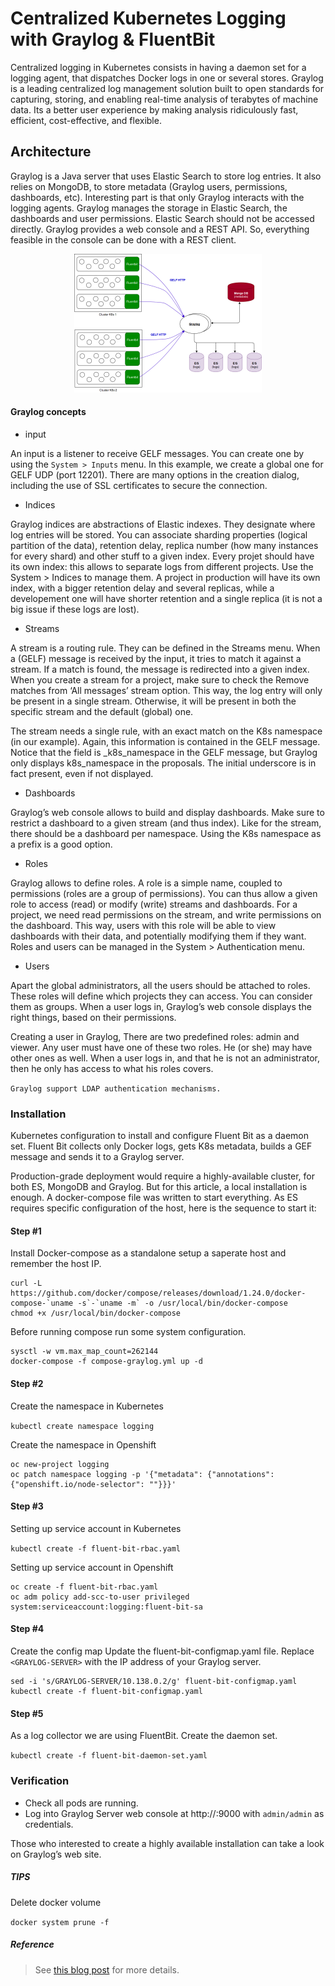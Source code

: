 # Centralized Kubernetes Logging with Graylog & FluentBit

Centralized logging in Kubernetes consists in having a daemon set for a logging agent, that dispatches Docker logs in one or several stores. Graylog is a leading centralized log management solution built to open standards for capturing, storing, and enabling real-time analysis of terabytes of machine data. Its a better user experience by making analysis ridiculously fast, efficient, cost-effective, and flexible. 

## Architecture

Graylog is a Java server that uses Elastic Search to store log entries. It also relies on MongoDB, to store metadata (Graylog users, permissions, dashboards, etc). Interesting part is that only Graylog interacts with the logging agents. Graylog manages the storage in Elastic Search, the dashboards and user permissions. Elastic Search should not be accessed directly. Graylog provides a web console and a REST API. So, everything feasible in the console can be done with a REST client.

<p align="center">
  <img src="https://github.com/prasenforu/openshift-origin-aws/blob/master/logging/graylog/graylog-arch.png">
</p>

#### Graylog concepts

- input

An input is a listener to receive GELF messages. You can create one by using the ```System > Inputs``` menu. In this example, we create a global one for GELF UDP (port 12201). There are many options in the creation dialog, including the use of SSL certificates to secure the connection.

- Indices

Graylog indices are abstractions of Elastic indexes. They designate where log entries will be stored. You can associate sharding properties (logical partition of the data), retention delay, replica number (how many instances for every shard) and other stuff to a given index. Every projet should have its own index: this allows to separate logs from different projects. Use the System > Indices to manage them. A project in production will have its own index, with a bigger retention delay and several replicas, while a developement one will have shorter retention and a single replica (it is not a big issue if these logs are lost).

- Streams

A stream is a routing rule. They can be defined in the Streams menu. When a (GELF) message is received by the input, it tries to match it against a stream. If a match is found, the message is redirected into a given index. When you create a stream for a project, make sure to check the Remove matches from ‘All messages’ stream option. This way, the log entry will only be present in a single stream. Otherwise, it will be present in both the specific stream and the default (global) one.

The stream needs a single rule, with an exact match on the K8s namespace (in our example).
Again, this information is contained in the GELF message. Notice that the field is _k8s_namespace in the GELF message, but Graylog only displays k8s_namespace in the proposals. The initial underscore is in fact present, even if not displayed.

- Dashboards

Graylog’s web console allows to build and display dashboards. Make sure to restrict a dashboard to a given stream (and thus index). Like for the stream, there should be a dashboard per namespace. Using the K8s namespace as a prefix is a good option.

- Roles

Graylog allows to define roles. A role is a simple name, coupled to permissions (roles are a group of permissions). You can thus allow a given role to access (read) or modify (write) streams and dashboards. For a project, we need read permissions on the stream, and write permissions on the dashboard. This way, users with this role will be able to view dashboards with their data, and potentially modifying them if they want. Roles and users can be managed in the System > Authentication menu.

- Users

Apart the global administrators, all the users should be attached to roles. These roles will define which projects they can access. You can consider them as groups. When a user logs in, Graylog’s web console displays the right things, based on their permissions.

Creating a user in Graylog, There are two predefined roles: admin and viewer.
Any user must have one of these two roles. He (or she) may have other ones as well. When a user logs in, and that he is not an administrator, then he only has access to what his roles covers.

```Graylog support LDAP authentication mechanisms.```


### Installation

Kubernetes configuration to install and configure Fluent Bit as a daemon set. Fluent Bit collects only Docker logs, gets K8s metadata, builds a GEF message and sends it to a Graylog server. 

Production-grade deployment would require a highly-available cluster, for both ES, MongoDB and Graylog. But for this article, a local installation is enough. A docker-compose file was written to start everything. As ES requires specific configuration of the host, here is the sequence to start it:

#### Step #1

Install Docker-compose as a standalone setup a saperate host and remember the host IP.

```
curl -L https://github.com/docker/compose/releases/download/1.24.0/docker-compose-`uname -s`-`uname -m` -o /usr/local/bin/docker-compose
chmod +x /usr/local/bin/docker-compose
```

Before running compose run some system configuration.

```
sysctl -w vm.max_map_count=262144
docker-compose -f compose-graylog.yml up -d
```

#### Step #2

Create the namespace in Kubernetes

```kubectl create namespace logging```

Create the namespace in Openshift

```
oc new-project logging
oc patch namespace logging -p '{"metadata": {"annotations": {"openshift.io/node-selector": ""}}}'
```

#### Step #3

Setting up service account in Kubernetes

```kubectl create -f fluent-bit-rbac.yaml```

Setting up service account in Openshift

```
oc create -f fluent-bit-rbac.yaml
oc adm policy add-scc-to-user privileged system:serviceaccount:logging:fluent-bit-sa
```

#### Step #4

Create the config map
Update the fluent-bit-configmap.yaml file. Replace ```<GRAYLOG-SERVER>``` with the IP address of your Graylog server.

```
sed -i 's/GRAYLOG-SERVER/10.138.0.2/g' fluent-bit-configmap.yaml
kubectl create -f fluent-bit-configmap.yaml
```

#### Step #5

As a log collector we are using FluentBit. Create the daemon set.

```kubectl create -f fluent-bit-daemon-set.yaml```

### Verification

- Check all pods are running.
- Log into Graylog Server web console at http://<GRAYLOG-SERVER>:9000 with ```admin/admin``` as credentials. 
  
Those who interested to create a highly available installation can take a look on Graylog’s web site.

##### TIPS

Delete docker volume

```docker system prune -f```

##### Reference

> See [this blog post](https://vzurczak.wordpress.com/?p=781) for more details.
